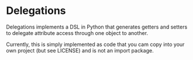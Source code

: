 Delegations
===========
Delegations implements a DSL in Python that generates getters and setters
to delegate attribute access through one object to another.

Currently, this is simply implemented as code that you cam copy into your
own project (but see LICENSE) and is not an import package.
